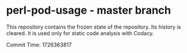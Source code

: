 # perl-pod-usage - master branch

This repository contains the frozen state of the repository.
Its history is cleared. It is used only for static code
analysis with Codacy.

Commit Time: 1726363817